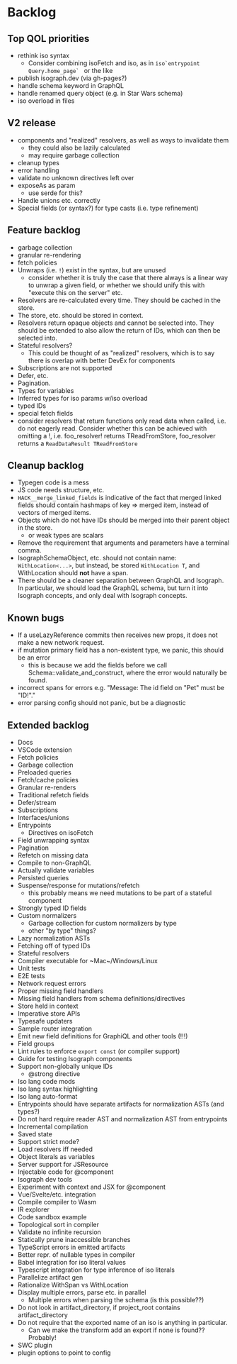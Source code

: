 # Backlog

## Top QOL priorities

- rethink iso syntax
  - Consider combining isoFetch and iso, as in `` iso`entrypoint Query.home_page`  `` or the like
- publish isograph.dev (via gh-pages?)
- handle schema keyword in GraphQL
- handle renamed query object (e.g. in Star Wars schema)
- iso overload in files

## V2 release

- components and "realized" resolvers, as well as ways to invalidate them
  - they could also be lazily calculated
  - may require garbage collection
- cleanup types
- error handling
- validate no unknown directives left over
- exposeAs as param
  - use serde for this?
- Handle unions etc. correctly
- Special fields (or syntax?) for type casts (i.e. type refinement)

## Feature backlog

- garbage collection
- granular re-rendering
- fetch policies
- Unwraps (i.e. `!`) exist in the syntax, but are unused
  - consider whether it is truly the case that there always is a linear way to unwrap a given field, or whether we should unify this with "execute this on the server" etc.
- Resolvers are re-calculated every time. They should be cached in the store.
- The store, etc. should be stored in context.
- Resolvers return opaque objects and cannot be selected into. They should be extended to also allow the return of IDs, which can then be selected into.
- Stateful resolvers?
  - This could be thought of as "realized" resolvers, which is to say there is overlap with better DevEx for components
- Subscriptions are not supported
- Defer, etc.
- Pagination.
- Types for variables
- Inferred types for iso params w/iso overload
- typed IDs
- special fetch fields
- consider resolvers that return functions only read data when called, i.e. do not eagerly read. Consider whether this can be achieved with omitting a !, i.e. foo_resolver! returns TReadFromStore, foo_resolver returns a `ReadDataResult TReadFromStore`

## Cleanup backlog

- Typegen code is a mess
- JS code needs structure, etc.
- `HACK__merge_linked_fields` is indicative of the fact that merged linked fields should contain hashmaps of key => merged item, instead of vectors of merged items.
- Objects which do not have IDs should be merged into their parent object in the store.
  - or weak types are scalars
- Remove the requirement that arguments and parameters have a terminal comma.
- IsographSchemaObject, etc. should not contain name: `WithLocation<...>`, but instead, be stored `WithLocation T`, and WithLocation should **not** have a span.
- There should be a cleaner separation between GraphQL and Isograph. In particular, we should load the GraphQL schema, but turn it into Isograph concepts, and only deal with Isograph concepts.

## Known bugs

- If a useLazyReference commits then receives new props, it does not make a new network request.
- if mutation primary field has a non-existent type, we panic, this should be an error
  - this is because we add the fields before we call Schema::validate_and_construct, where the error would naturally be found.
- incorrect spans for errors e.g. "Message: The id field on "Pet" must be "ID!"."
- error parsing config should not panic, but be a diagnostic

## Extended backlog

- Docs
- VSCode extension
- Fetch policies
- Garbage collection
- Preloaded queries
- Fetch/cache policies
- Granular re-renders
- Traditional refetch fields
- Defer/stream
- Subscriptions
- Interfaces/unions
- Entrypoints
  - Directives on isoFetch
- Field unwrapping syntax
- Pagination
- Refetch on missing data
- Compile to non-GraphQL
- Actually validate variables
- Persisted queries
- Suspense/response for mutations/refetch
  - this probably means we need mutations to be part of a stateful component
- Strongly typed ID fields
- Custom normalizers
  - Garbage collection for custom normalizers by type
  - other "by type" things?
- Lazy normalization ASTs
- Fetching off of typed IDs
- Stateful resolvers
- Compiler executable for ~Mac~/Windows/Linux
- Unit tests
- E2E tests
- Network request errors
- Proper missing field handlers
- Missing field handlers from schema definitions/directives
- Store held in context
- Imperative store APIs
- Typesafe updaters
- Sample router integration
- Emit new field definitions for GraphiQL and other tools (!!!)
- Field groups
- Lint rules to enforce `export const` (or compiler support)
- Guide for testing Isograph components
- Support non-globally unique IDs
  - @strong directive
- Iso lang code mods
- Iso lang syntax highlighting
- Iso lang auto-format
- Entrypoints should have separate artifacts for normalization ASTs (and types?)
- Do not hard require reader AST and normalization AST from entrypoints
- Incremental compilation
- Saved state
- Support strict mode?
- Load resolvers iff needed
- Object literals as variables
- Server support for JSResource
- Injectable code for @component
- Isograph dev tools
- Experiment with context and JSX for @component
- Vue/Svelte/etc. integration
- Compile compiler to Wasm
- IR explorer
- Code sandbox example
- Topological sort in compiler
- Validate no infinite recursion
- Statically prune inaccessible branches
- TypeScript errors in emitted artifacts
- Better repr. of nullable types in compiler
- Babel integration for iso literal values
- Typescript integration for type inference of iso literals
- Parallelize artifact gen
- Rationalize WithSpan vs WithLocation
- Display multiple errors, parse etc. in parallel
  - Multiple errors when parsing the schema (is this possible??)
- Do not look in artifact_directory, if project_root contains artifact_directory
- Do not require that the exported name of an iso is anything in particular.
  - Can we make the transform add an export if none is found?? Probably!
- SWC plugin
- plugin options to point to config
